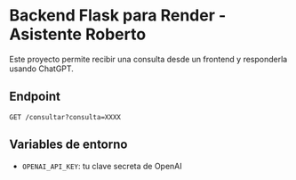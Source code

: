 # Backend Flask para Render - Asistente Roberto

Este proyecto permite recibir una consulta desde un frontend y responderla usando ChatGPT.

## Endpoint

`GET /consultar?consulta=XXXX`

## Variables de entorno

- `OPENAI_API_KEY`: tu clave secreta de OpenAI
